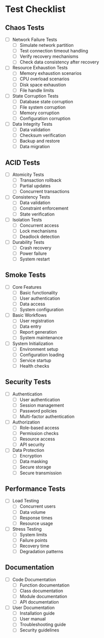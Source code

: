 # Test Checklist

## Chaos Tests
- [ ] Network Failure Tests
  - [ ] Simulate network partition
  - [ ] Test connection timeout handling
  - [ ] Verify recovery mechanisms
  - [ ] Check data consistency after recovery

- [ ] Resource Exhaustion Tests
  - [ ] Memory exhaustion scenarios
  - [ ] CPU overload scenarios
  - [ ] Disk space exhaustion
  - [ ] File handle limits

- [ ] State Corruption Tests
  - [ ] Database state corruption
  - [ ] File system corruption
  - [ ] Memory corruption
  - [ ] Configuration corruption

- [ ] Data Integrity Tests
  - [ ] Data validation
  - [ ] Checksum verification
  - [ ] Backup and restore
  - [ ] Data migration

## ACID Tests
- [ ] Atomicity Tests
  - [ ] Transaction rollback
  - [ ] Partial updates
  - [ ] Concurrent transactions

- [ ] Consistency Tests
  - [ ] Data validation
  - [ ] Constraint enforcement
  - [ ] State verification

- [ ] Isolation Tests
  - [ ] Concurrent access
  - [ ] Lock mechanisms
  - [ ] Deadlock detection

- [ ] Durability Tests
  - [ ] Crash recovery
  - [ ] Power failure
  - [ ] System restart

## Smoke Tests
- [ ] Core Features
  - [ ] Basic functionality
  - [ ] User authentication
  - [ ] Data access
  - [ ] System configuration

- [ ] Basic Workflows
  - [ ] User registration
  - [ ] Data entry
  - [ ] Report generation
  - [ ] System maintenance

- [ ] System Initialization
  - [ ] Environment setup
  - [ ] Configuration loading
  - [ ] Service startup
  - [ ] Health checks

## Security Tests
- [ ] Authentication
  - [ ] User authentication
  - [ ] Session management
  - [ ] Password policies
  - [ ] Multi-factor authentication

- [ ] Authorization
  - [ ] Role-based access
  - [ ] Permission checks
  - [ ] Resource access
  - [ ] API security

- [ ] Data Protection
  - [ ] Encryption
  - [ ] Data masking
  - [ ] Secure storage
  - [ ] Secure transmission

## Performance Tests
- [ ] Load Testing
  - [ ] Concurrent users
  - [ ] Data volume
  - [ ] Response times
  - [ ] Resource usage

- [ ] Stress Testing
  - [ ] System limits
  - [ ] Failure points
  - [ ] Recovery time
  - [ ] Degradation patterns

## Documentation
- [ ] Code Documentation
  - [ ] Function documentation
  - [ ] Class documentation
  - [ ] Module documentation
  - [ ] API documentation

- [ ] User Documentation
  - [ ] Installation guide
  - [ ] User manual
  - [ ] Troubleshooting guide
  - [ ] Security guidelines 